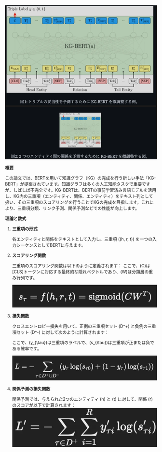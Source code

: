 ![alt text](image/KG-BERT/image.png)

**概要**

この論文では、BERTを用いて知識グラフ（KG）の完成を行う新しい手法「KG-BERT」が提案されています。知識グラフは多くの人工知能タスクで重要ですが、しばしば不完全です。KG-BERTは、BERTの事前学習済み言語モデルを活用し、KG内の三重項（エンティティ、関係、エンティティ）をテキスト列として扱い、その三重項のスコアリングを行うことでKGの完成を目指します。これにより、三重項分類、リンク予測、関係予測などでの性能が向上します。

**理論と数式**

1. **三重項の形式**
    
    各エンティティと関係をテキストとして入力し、三重項 \((h, r, t)\) を一つの入力シーケンスとしてBERTに与えます。
    
2. **スコアリング関数**
    
    三重項のスコアリング関数は以下のように定義されます：
    ここで、\(C\)は[CLS]トークンに対応する最終的な隠れベクトルであり、\(W\)は分類層の重み行列です。
    
    ![alt text](image/KG-BERT/image-1.png)
3. **損失関数**
    
    クロスエントロピー損失を用いて、正例の三重項セット \(D^+\) と負例の三重項セット \(D^-\) に対して次のように計算されます：
    
    ここで、\(y_{\tau}\)は三重項のラベルで、\(s_{\tau}\)は三重項が正または負である確率です。
    
    ![alt text](image/KG-BERT/image-2.png)
4. **関係予測の損失関数**
    
    関係予測では、与えられた2つのエンティティ \(h\) と \(t\) に対して、関係 \(r\) のスコアが以下で計算されます：
    ![alt text](image/KG-BERT/image-3.png)